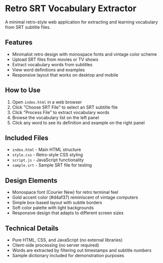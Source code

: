 # Retro SRT Vocabulary Extractor

A minimal retro-style web application for extracting and learning vocabulary from SRT subtitle files.

## Features

- Minimalist retro design with monospace fonts and vintage color scheme
- Upload SRT files from movies or TV shows
- Extract vocabulary words from subtitles
- View word definitions and examples
- Responsive layout that works on desktop and mobile

## How to Use

1. Open `index.html` in a web browser
2. Click "Choose SRT File" to select an SRT subtitle file
3. Click "Process File" to extract vocabulary words
4. Browse the vocabulary list on the left panel
5. Click any word to see its definition and example on the right panel

## Included Files

- `index.html` - Main HTML structure
- `style.css` - Retro-style CSS styling
- `script.js` - JavaScript functionality
- `sample.srt` - Sample SRT file for testing

## Design Elements

- Monospace font (Courier New) for retro terminal feel
- Gold accent color (#d4af37) reminiscent of vintage computers
- Simple box-based layout with subtle borders
- Soft color palette with light backgrounds
- Responsive design that adapts to different screen sizes

## Technical Details

- Pure HTML, CSS, and JavaScript (no external libraries)
- Client-side processing (no server required)
- Words are extracted by filtering out timestamps and subtitle numbers
- Sample dictionary included for demonstration purposes
